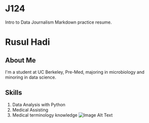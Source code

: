 # J124
Intro to Data Journalism Markdown practice resume.
# Rusul Hadi
## About Me
I'm a student at UC Berkeley, Pre-Med, majoring in microbiology and minoring in data science. 
## Skills
1. Data Analysis with Python
2. Medical Assisting 
3. Medical terminology knowledge
![Image Alt Text](relative_path_to_your_image_file.png)
